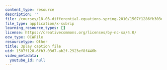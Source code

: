 ```yaml
---
content_type: resource
description: ''
file: /courses/18-03-differential-equations-spring-2010/1507f1286fb303d7ab2f2923ef8f446b_z-meBrqcy_I.srt
file_type: application/x-subrip
learning_resource_types: []
license: https://creativecommons.org/licenses/by-nc-sa/4.0/
ocw_type: OCWFile
resourcetype: Other
title: 3play caption file
uid: 1507f128-6fb3-03d7-ab2f-2923ef8f446b
video_metadata:
  youtube_id: null
---
```

